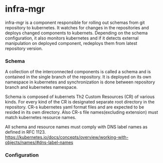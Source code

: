 # infra-mgr
infra-mgr is a component responsible for rolling out schemas from git repository to kubernetes.
It watches for changes in the repositories and deploys changed components to kubernets.
Depending on the schema configuration, it also monitors kubernetes and if it detects external manipulation on deployed component, redeploys them from latest repository version.

### Schema
A collection of the interconnected components is called a schema and is contained in the single branch of the repository.
It is deployed on its own namespace in kubernetes and synchronization is done between repository branch and kubernetes namespace.

Schema is composed of kubernets Th2 Custom Resources (CR) of various kinds.
For every kind of the CR is designated separate root directory in the repository.
CR-s kubernetes yaml format files and are expected to be resided in its own directory.
Also CR-s file names(excluding extension) must match kubernetes resource names.

All schema and resource names must comply with DNS label names as defined in RFC 1123.
https://kubernetes.io/docs/concepts/overview/working-with-objects/names/#dns-label-names


### Configuration

## 
